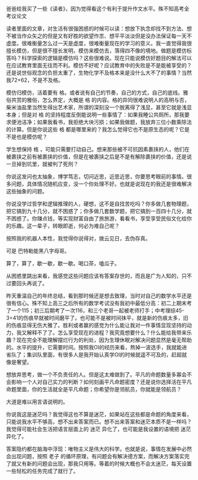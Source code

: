 爸爸给我买了一些《读者》，因为觉得看这个有利于提升作文水平。殊不知高考全考议论文

读者里面的文章，对生活有很强困惑的时候可以读：想放下执念却找不到方法、想不被当作众矢之的但是又有好胜的欲望作祟、想平平淡淡但是没办法保证每一天不虚度。很难衡量怎么过一天是虚度，很难衡量现在的学习的意义。我一直觉得我很擅长模仿，但是很不擅长发明，模仿来模仿去，落得四不像的境地。做题是模仿标答吗？科学探索的逻辑是模仿吗？这些很难说。现在只能说模仿好题目的解法可以在应试教育里面无往而不利。模仿不好呢？应试教育中的失败是不是能被享受的？还是说世俗观念的负担太重了，生物化学不及格本来是没什么大不了的事情？当然我72+62，不是不及格。

模仿归模仿，活着要有 格。或者说有自己的节奏，自己的方式，自己的底线。雅俗共赏的雅俗，怎么界定，大概是 格 的内容。格的异同很难说明人的高明与否，柴米油盐里当然生得出艺术家，所谓的深刻没一个脱离得了浅显，甚至它就是浅显本身；但是对 格 的坚持程度反倒能说明一些事情了：如果我睡公共厕所，那我要求便池洁净；如果我看书，我拒绝大块污损；如果我做题，我放弃三位小数乘除法的计算。但是你说这些 格 都是哪里来的？我怎么觉得它也不是原生态的呢？它是不是也是模仿呢？

学生想保持 格 ，可能只需要打动自己。想来那些被不可抗因素裹挟的人，他们在被裹挟之前有被裹挟的价值，但是在被裹挟之后是不是有解除裹挟的价值，还是说一旦掉到坑里，就被判了死刑？

你说这发问也太抽象，博学笃志，切问近思，近思近思，你要思考眼前的事情。很多问题，具体情况随机应变，没一个你处理不好。也就是说现在的我还是很难解决这些抽象的问题。

你说没学过哲学和逻辑推理的人，硬想，这不是自找苦吃吗？你多做几套物理题，把它搞到九十几分，就不困惑了；你多做几套数学题，把它搞到一百四十几分，就不困惑了。你赚点钱，等实现财富自由了旅旅游，看看书，享受享受民俗文化给你的乐趣。这一辈子，转眼即逝，何必为难自己呢？

按照我的机器人本性，我觉得你说得对，拨云见日，去伪存真。

可是 巴特勒能黑八字母哥。

算了，算了，歇一歇，歇一歇。喝口茶，嗑瓜子。

从困惑里跳出来看，我感觉这些问题应该有答案存世的，而且是广为人知的，只不过要回头再说了。

昨天重温自己的年终总结，看到那时候还是想去致理，当时对自己的数学水平还是很有信心。殊不知上高三之后所有的数学考试没有我初中最低分高：初二上期末考了一个115；初三后期考了一次116，和三个老哥一起被老师打手；中考理综45-3=41的伤痕早就被时间磨平了。也可能不是被时间抹平，就是新的伤痕太多，旧的伤痕显得无伤大雅了。胜利或者赢的感觉为什么能让我对一件事情显现坚持的动力，我又解释不了了。怎么享受现在的进程？我究竟想要什么？什么能给我带来乐趣？现在完全不能理解摆烂行为的利处，因为生理休眠对解决问题显然是毫无帮助的。水平的提升，它需要时间。按照我OI的经历来看，熬掉一波选手，我就能进省队了；集训队里面，有很多人是我开始认真学OI的时候就遥不可及的，赶超就像是奢望。

想放弃思考，做一个不负责任的人。但是这太难做到了。平凡的命题数量多寡会不会影响一个人对自己实力的判断？如何刻画平凡命题密度？还是说你选择活在平凡命题里面，你的生活就全是平凡命题；你希望你是领航员，你就能是领航员？

大道是难以用言语说明的。

你说我这是迷茫吗？我觉得这也不算是迷茫，如果站在这些都是命题的角度来看，只能说我水平不够高，想不出来答案而已。想不出来答案和迷茫本质不是一样吗？我觉得可能社会生活把语言层面上的 迷茫 异化了，也可能是我设置的语境把 迷茫 异化了。

答案隐约都在脑海中浮现：唯物主义是伟大的科学。也就是说，事情在发展中必然会出现问题，按照 老子 的循环原理，有问题会有解决德方案，而解决方案落实完了就又有新的问题会出现，那我只用等。等着的时候大概也不会太迷茫，每天设置一些轻松的任务完成了就行了。